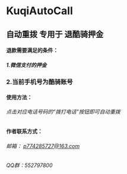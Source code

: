 # KuqiAutoCall
## 自动重拨 专用于 退酷骑押金

#### 退款需要满足的条件：
##### 1.微信支付的押金
### 2.当前手机号为酷骑账号

#### 使用方法：
###### 点击对应电话号码的“拨打电话”按钮即可自动重拨

#### 作者联系方式：
###### 邮箱： p774285727@163.com 
###### QQ群：552797800
